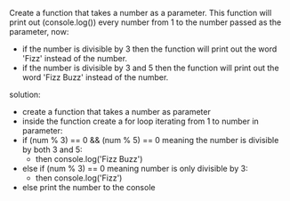 Create a function that takes a number as a parameter. This function will print out (console.log()) every number from 1 to the number passed as the parameter, now:
- if the number is divisible by 3 then the function will print out the word 'Fizz' instead of the number.
- if the number is divisible by 3 and 5 then the function will print out the word 'Fizz Buzz' instead of the number.

solution:

- create a function that takes a number as parameter 
- inside the function create a for loop iterating from 1 to number in parameter:
- if (num % 3) == 0 && (num % 5) == 0 meaning the number is divisible by both 3 and 5:
    - then console.log('Fizz Buzz')
- else if (num % 3) == 0 meaning number is only divisible by 3:
    - then console.log('Fizz')
- else print the number to the console